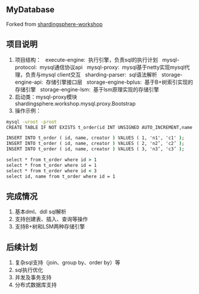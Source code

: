 ## MyDatabase
Forked from [shardingsphere-workshop](https://github.com/shardingsphere-workshop/workshop20200415)

## 项目说明
1. 项目结构：
&nbsp;&nbsp;execute-engine:&nbsp;&nbsp;执行引擎，负责sql的执行计划
&nbsp;&nbsp;mysql-protocol:&nbsp;&nbsp;mysql通信协议api
&nbsp;&nbsp;mysql-proxy:&nbsp;&nbsp;mysql基于netty实现mysql代理，负责与mysql client交互
&nbsp;&nbsp;sharding-parser:&nbsp;&nbsp;sql语法解析
&nbsp;&nbsp;storage-engine-api:&nbsp;&nbsp;存储引擎接口层
&nbsp;&nbsp;storage-engine-bplus:&nbsp;&nbsp;基于B+树索引实现的存储引擎
&nbsp;&nbsp;storage-engine-lsm:&nbsp;&nbsp;基于lsm原理实现的存储引擎
2. 启动类：mysql-proxy模块shardingsphere.workshop.mysql.proxy.Bootstrap
3. 操作示例：
```cmd
mysql -uroot -proot
CREATE TABLE IF NOT EXISTS t_order(id INT UNSIGNED AUTO_INCREMENT,name VARCHAR(100) NOT NULL, creator VARCHAR(40) NOT NULL, PRIMARY KEY ( id ));

INSERT INTO t_order ( id, name, creator ) VALUES ( 1, 'n1', 'c1' );
INSERT INTO t_order ( id, name, creator ) VALUES ( 2, 'n2’, 'c2’ );
INSERT INTO t_order ( id, name, creator ) VALUES ( 3, 'n3’, 'c3’ );

select * from t_order where id > 1
select * from t_order where id = 1
select * from t_order where id < 3
select id, name from t_order where id = 1
```

## 完成情况
1. 基本dml、ddl sql解析
2. 支持创建表、插入、查询等操作
3. 支持B+树和LSM两种存储引擎

## 后续计划

1. 复杂sql支持（join、group by、order by）等
2. sql执行优化
3. 并发及事务支持
4. 分布式数据库支持